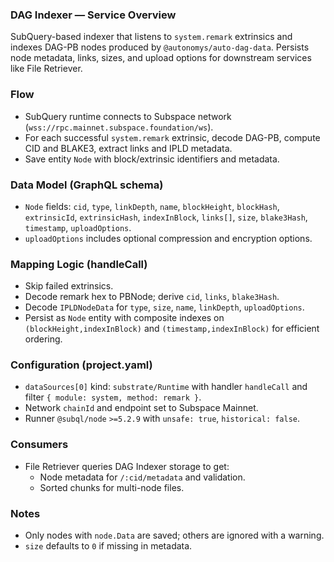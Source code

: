 ### DAG Indexer — Service Overview

SubQuery-based indexer that listens to `system.remark` extrinsics and indexes DAG-PB nodes produced by `@autonomys/auto-dag-data`. Persists node metadata, links, sizes, and upload options for downstream services like File Retriever.

### Flow

- SubQuery runtime connects to Subspace network (`wss://rpc.mainnet.subspace.foundation/ws`).
- For each successful `system.remark` extrinsic, decode DAG-PB, compute CID and BLAKE3, extract links and IPLD metadata.
- Save entity `Node` with block/extrinsic identifiers and metadata.

### Data Model (GraphQL schema)

- `Node` fields: `cid`, `type`, `linkDepth`, `name`, `blockHeight`, `blockHash`, `extrinsicId`, `extrinsicHash`, `indexInBlock`, `links[]`, `size`, `blake3Hash`, `timestamp`, `uploadOptions`.
- `uploadOptions` includes optional compression and encryption options.

### Mapping Logic (handleCall)

- Skip failed extrinsics.
- Decode remark hex to PBNode; derive `cid`, `links`, `blake3Hash`.
- Decode `IPLDNodeData` for `type`, `size`, `name`, `linkDepth`, `uploadOptions`.
- Persist as `Node` entity with composite indexes on `(blockHeight,indexInBlock)` and `(timestamp,indexInBlock)` for efficient ordering.

### Configuration (project.yaml)

- `dataSources[0]` kind: `substrate/Runtime` with handler `handleCall` and filter `{ module: system, method: remark }`.
- Network `chainId` and endpoint set to Subspace Mainnet.
- Runner `@subql/node` `>=5.2.9` with `unsafe: true`, `historical: false`.

### Consumers

- File Retriever queries DAG Indexer storage to get:
  - Node metadata for `/:cid/metadata` and validation.
  - Sorted chunks for multi-node files.

### Notes

- Only nodes with `node.Data` are saved; others are ignored with a warning.
- `size` defaults to `0` if missing in metadata.
